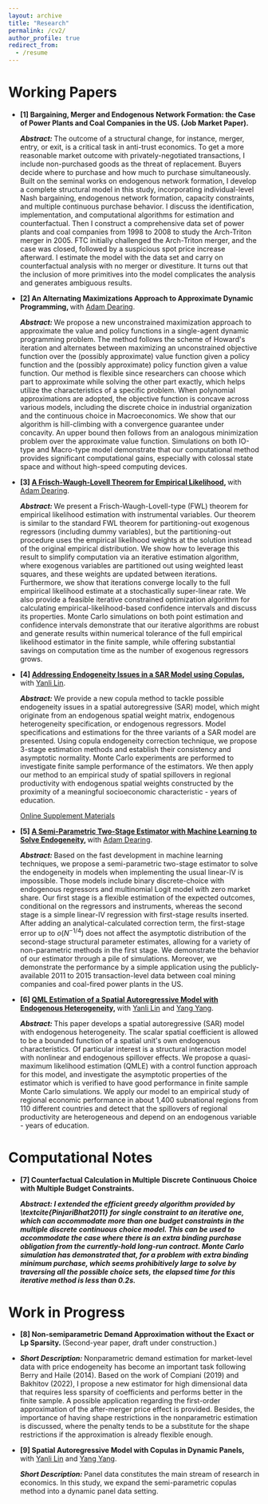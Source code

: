 ```yaml
---
layout: archive
title: "Research"
permalink: /cv2/
author_profile: true
redirect_from:
  - /resume
---
```


Working Papers
======
* <b> [1] Bargaining, Merger and Endogenous Network Formation: the Case of Power Plants and Coal Companies in the US. </b> <b> (Job Market Paper). </b>

  <i> <b> Abstract: </b> </i> The outcome of a structural change, for instance, merger, entry, or exit, is a critical task in anti-trust economics. To get a more reasonable market outcome with privately-negotiated transactions, I include non-purchased goods as the threat of replacement. Buyers decide where to purchase and how much to purchase simultaneously. Built on the seminal works on endogenous network formation, I develop a complete structural model in this study, incorporating individual-level Nash bargaining, endogenous network formation, capacity constraints, and multiple continuous purchase behavior. I discuss the identification, implementation, and computational algorithms for estimation and counterfactual. Then I construct a comprehensive data set of power plants and coal companies from 1998 to 2008 to study the Arch-Triton merger in 2005. FTC initially challenged the Arch-Triton merger, and the case was closed, followed by a suspicious spot price increase afterward. I estimate the model with the data set and carry on counterfactual analysis with no merger or divestiture. It turns out that the inclusion of more primitives into the model complicates the analysis and generates ambiguous results.
  
* <b> [2] An Alternating Maximizations Approach to Approximate Dynamic Programming, </b> with [Adam Dearing](https://www.johnson.cornell.edu/faculty-research/faculty/aed237/). 

  <i> <b> Abstract: </b> </i> We propose a new unconstrained maximization approach to approximate the value and policy functions in a single-agent dynamic programming problem. The method follows the scheme of Howard's iteration and alternates between maximizing an unconstrained objective function over the (possibly approximate) value function given a policy function and the (possibly approximate) policy function given a value function. Our method is flexible since researchers can choose which part to approximate while solving the other part exactly, which helps utilize the characteristics of a specific problem. When polynomial approximations are adopted, the objective function is concave across various models, including the discrete choice in industrial organization and the continuous choice in Macroeconomics. We show that our algorithm is hill-climbing with a convergence guarantee under concavity. An upper bound then follows from an analogous minimization problem over the approximate value function. Simulations on both IO-type and Macro-type model demonstrate that our computational method provides significant computational gains, especially with colossal state space and without high-speed computing devices. 

* <b> [3] [A Frisch-Waugh-Lovell Theorem for Empirical Likelihood](https://yichun92.github.io/files/FWL_EL_writeup.pdf), </b> with [Adam Dearing](https://www.johnson.cornell.edu/faculty-research/faculty/aed237/). 
  
  <i> <b> Abstract: </b> </i> We present a Frisch-Waugh-Lovell-type (FWL) theorem for empirical likelihood estimation with instrumental variables. Our theorem is similar to the standard FWL theorem for partitioning-out exogenous regressors (including dummy variables), but the partitioning-out procedure uses the empirical likelihood weights at the solution instead of the original empirical distribution. We show how to leverage this result to simplify computation via an iterative estimation algorithm, where exogenous variables are partitioned out using weighted least squares, and these weights are updated between iterations. Furthermore, we show that iterations converge locally to the full empirical likelihood estimate at a stochastically super-linear rate. We also provide a feasible iterative constrained optimization algorithm for calculating empirical-likelihood-based confidence intervals and discuss its properties. Monte Carlo simulations on both point estimation and confidence intervals demonstrate that our iterative algorithms are robust and generate results within numerical tolerance of the full empirical likelihood estimator in the finite sample, while offering substantial savings on computation time as the number of exogenous regressors grows. 
        
* <b> [4] [Addressing Endogeneity Issues in a SAR Model using Copulas](https://yichun92.github.io/files/Copulas_LinSong.pdf),</b> with [Yanli Lin](https://www.yanlilinecon.com/). 
  
  <i> <b> Abstract: </b> </i> We provide a new copula method to tackle possible endogeneity issues in a spatial autoregressive (SAR) model, which might originate from an endogenous spatial weight matrix, endogenous heterogeneity specification, or endogenous regressors. Model specifications and estimations for the three variants of a SAR model are presented. Using copula endogeneity correction technique, we propose 3-stage estimation methods and establish their consistency and asymptotic normality. Monte Carlo experiments are performed to investigate finite sample performance of the estimators. We then apply our method to an empirical study of spatial spillovers in regional productivity with endogenous spatial weights constructed by the proximity of a meaningful socioeconomic characteristic - years of education. 
    
  [Online Supplement Materials](https://yichun92.github.io/files/Copulas_LinSong_supplement.pdf)
  
* <b> [5] [A Semi-Parametric Two-Stage Estimator with Machine Learning to Solve Endogeneity](https://yichun92.github.io/files/MLFirstStage.pdf), </b> with [Adam Dearing](https://www.johnson.cornell.edu/faculty-research/faculty/aed237/). 
    
  <i> <b> Abstract: </b> </i> Based on the fast development in machine learning techniques, we propose a semi-parametric two-stage estimator to solve the endogeneity in models when implementing the usual linear-IV is impossible. Those models include binary discrete-choice with endogenous regressors and multinomial Logit model with zero market share. Our first stage is a flexible estimation of the expected outcomes, conditional on the regressors and instruments, whereas the second stage is a simple linear-IV regression with first-stage results inserted. After adding an analytical-calculated correction term, the first-stage error up to $o(N^{-1/4})$ does not affect the asymptotic distribution of the second-stage structural parameter estimates, allowing for a variety of non-parametric methods in the first stage. We demonstrate the behavior of our estimator through a pile of simulations. Moreover, we demonstrate the performance by a simple application using the publicly-available 2011 to 2015 transaction-level data between coal mining companies and coal-fired power plants in the US. 
    
* <b> [6] [QML Estimation of a Spatial Autoregressive Model with Endogenous Heterogeneity](https://yichun92.github.io/files/EHSAR.pdf), </b> with [Yanli Lin](https://www.yanlilinecon.com/) and [Yang Yang](https://maximyang.wixsite.com/mysite). 

  <i> <b> Abstract: </b> </i> This paper develops a spatial autoregressive (SAR) model with endogenous heterogeneity. The scalar spatial coefficient is allowed to be a bounded function of a spatial unit's own endogenous characteristics. Of particular interest is a structural interaction model with nonlinear and endogenous spillover effects. We propose a quasi-maximum likelihood estimation (QMLE) with a control function approach for this model, and investigate the asymptotic properties of the estimator which is verified to have good performance in finite sample Monte Carlo simulations. We apply our model to an empirical study of regional economic performance in about 1,400 subnational regions from 110 different countries and detect that the spillovers of regional productivity are heterogeneous and depend on an endogenous variable - years of education.

Computational Notes
======
* <b> [7] Counterfactual Calculation in Multiple Discrete Continuous Choice with Multiple Budget Constraints. </b> 

  <i> <b> Abstract: I extended the efficient greedy algorithm provided by \textcite{PinjariBhat2011} for single constraint to an iterative one, which can accommodate more than one budget constraints in the multiple discrete continuous choice model. This can be used to accommodate the case where there is an extra binding purchase obligation from the currently-hold long-run contract. Monte Carlo simulation has demonstrated that, for a problem with extra binding minimum purchase, which seems prohibitively large to solve by traversing all the possible choice sets, the elapsed time for this iterative method is less than 0.2s. </b> </i>

Work in Progress
======
* <b> [8] Non-semiparametric Demand Approximation without the Exact or Lp Sparsity. </b> (Second-year paper, draft under construction.)
* 
  <i> <b> Short Description: </b> </i> Nonparametric demand estimation for market-level data with price endogeneity has become an important task following Berry and Haile (2014). Based on the work of Compiani (2019) and Bakhitov (2022), I propose a new estimator for high dimensional data that requires less sparsity of coefficients and performs better in the finite sample. A possible application regarding the first-order approximation of the after-merger price effect is provided. Besides, the importance of having shape restrictions in the nonparametric estimation is discussed, where the penalty tends to be a substitute for the shape restrictions if the approximation is already flexible enough. 

* <b> [9] Spatial Autoregressive Model with Copulas in Dynamic Panels, </b> with [Yanli Lin](http://academicpages.github.io/files/paper1.pdf) and [Yang Yang](https://maximyang.wixsite.com/mysite).

  <i> <b> Short Description: </b> </i> Panel data constitutes the main stream of research in economics. In this study, we expand the semi-parametric copulas method into a dynamic panel data setting. 
  
